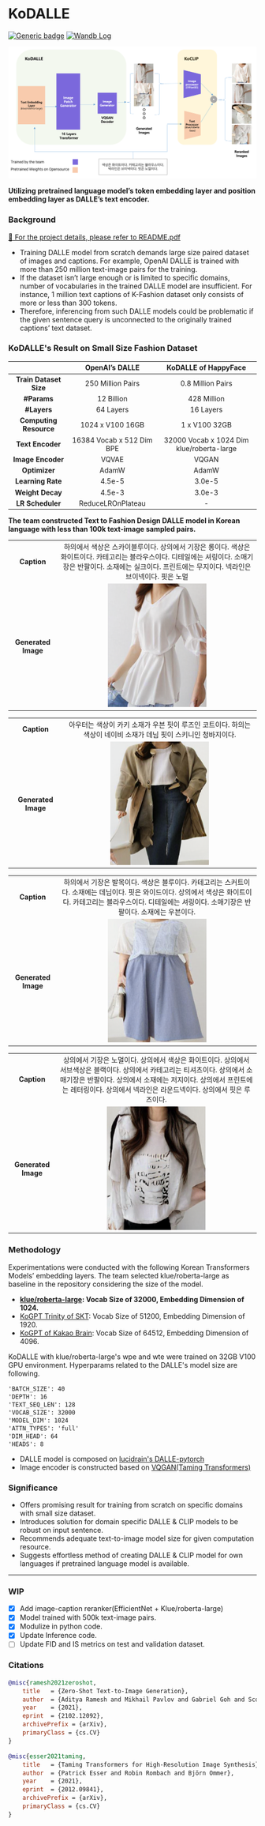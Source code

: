 # KoDALLE

[![Generic badge](https://img.shields.io/badge/🤗-Live%20Demo%20on%20Spaces-blue.svg)](https://huggingface.co/spaces/happyface/KoDALLE) [![Wandb Log](https://raw.githubusercontent.com/wandb/assets/main/wandb-github-badge-gradient.svg)](https://wandb.ai/happyface-boostcamp/final)

[![image-20211227151557604](assets/README/image-20211227151557604.png)](https://github.com/KR-HappyFace/KoDALLE/blob/main/README.pdf)

**Utilizing pretrained language model’s token embedding layer and position embedding layer as DALLE’s text encoder.**

### Background

[📂 For the project details, please refer to README.pdf](https://github.com/KR-HappyFace/KoDALLE/blob/main/README.pdf)

- Training DALLE model from scratch demands large size paired dataset of images and captions. For example, OpenAI DALLE is trained with more than 250 million text-image pairs for the training.
- If the dataset isn’t large enough or is limited to specific domains, number of vocabularies in the trained DALLE model are insufficient. For instance, 1 million text captions of K-Fashion dataset only consists of more or less than 300 tokens.
- Therefore, inferencing from such DALLE models could be problematic if the given sentence query is unconnected to the originally trained captions’ text dataset.

### KoDALLE's Result on Small Size Fashion Dataset

|                        |      OpenAI’s DALLE       |           KoDALLE of HappyFace            |
| :--------------------: | :-----------------------: | :---------------------------------------: |
| **Train Dataset Size** |     250 Million Pairs     |             0.8 Million Pairs             |
|      **#Params**       |        12 Billion         |                428 Million                |
|      **#Layers**       |         64 Layers         |                 16 Layers                 |
| **Computing Resource** |     1024 x V100 16GB      |               1 x V100 32GB               |
|    **Text Encoder**    | 16384 Vocab x 512 Dim BPE | 32000 Vocab x 1024 Dim klue/roberta-large |
|   **Image Encoder**    |           VQVAE           |                   VQGAN                   |
|     **Optimizer**      |           AdamW           |                   AdamW                   |
|   **Learning Rate**    |          4.5e-5           |                  3.0e-5                   |
|    **Weight Decay**    |          4.5e-3           |                  3.0e-3                   |
|    **LR Scheduler**    |     ReduceLROnPlateau     |                     -                     |

**The team constructed Text to Fashion Design DALLE model in Korean language with less than 100k text-image sampled pairs.**

|                     |                                                              |
| :-----------------: | :----------------------------------------------------------: |
|     **Caption**     | 하의에서 색상은 스카이블루이다. 상의에서 기장은 롱이다. 색상은 화이트이다. 카테고리는 블라우스이다. 디테일에는 셔링이다. 소매기장은 반팔이다. 소재에는 실크이다. 프린트에는 무지이다. 넥라인은 브이넥이다. 핏은 노멀 |
| **Generated Image** | <img height="250" width="200" alt="image" src="assets/README/image-20211227152252313.png"> |

|                     |                                                              |
| :-----------------: | :----------------------------------------------------------: |
|     **Caption**     | 아우터는 색상이 카키 소재가 우븐 핏이 루즈인 코트이다. 하의는 색상이 네이비 소재가 데님 핏이 스키니인 청바지이다. |
| **Generated Image** | <img height="250" width="200" alt="image" src="assets/README/image-20211227152034538.png"> |

|                     |                                                              |
| :-----------------: | :----------------------------------------------------------: |
|     **Caption**     | 하의에서 기장은 발목이다. 색상은 블루이다. 카테고리는 스커트이다. 소재에는 데님이다. 핏은 와이드이다. 상의에서 색상은 화이트이다. 카테고리는 블라우스이다. 디테일에는 셔링이다. 소매기장은 반팔이다. 소재에는 우븐이다. |
| **Generated Image** | <img height="250" width="200" alt="image" src="assets/README/image-20211227152127324.png"> |

|                     |                                                              |
| :-----------------: | :----------------------------------------------------------: |
|     **Caption**     | 상의에서 기장은 노멀이다. 상의에서 색상은 화이트이다. 상의에서 서브색상은 블랙이다. 상의에서 카테고리는 티셔츠이다. 상의에서 소매기장은 반팔이다. 상의에서 소재에는 저지이다. 상의에서 프린트에는 레터링이다. 상의에서 넥라인은 라운드넥이다. 상의에서 핏은 루즈이다. |
| **Generated Image** | <img height="250" width="200" alt="image" src="assets/README/image-20211227152337621.png"> |

### Methodology

Experimentations were conducted with the following Korean Transformers Models’ embedding layers. The team selected klue/roberta-large as baseline in the repository considering the size of the model.

- **[klue/roberta-large](https://huggingface.co/klue/roberta-large): Vocab Size of 32000, Embedding Dimension of 1024.**
- [KoGPT Trinity of SKT](https://huggingface.co/skt/ko-gpt-trinity-1.2B-v0.5): Vocab Size of 51200, Embedding Dimension of 1920.
- [KoGPT of Kakao Brain](https://huggingface.co/kakaobrain/kogpt): Vocab Size of 64512, Embedding Dimension of 4096.

KoDALLE with klue/roberta-large's wpe and wte were trained on 32GB V100 GPU environment. Hyperparams related to the DALLE's model size are following.

```
'BATCH_SIZE': 40
'DEPTH': 16
'TEXT_SEQ_LEN': 128
'VOCAB_SIZE': 32000
'MODEL_DIM': 1024
'ATTN_TYPES': 'full'
'DIM_HEAD': 64
'HEADS': 8
```

- DALLE model is composed on [lucidrain's DALLE-pytorch](https://github.com/lucidrains/DALLE-pytorch)
- Image encoder is constructed based on [VQGAN(Taming Transformers)](https://github.com/CompVis/taming-transformers#training-on-custom-data)

### Significance

- Offers promising result for training from scratch on specific domains with small size dataset.
- Introduces solution for domain specific DALLE & CLIP models to be robust on input sentence.
- Recommends adequate text-to-image model size for given computation resource.
- Suggests effortless method of creating DALLE & CLIP model for own languages if pretrained language model is available.

---

### WIP

- [x] Add image-caption reranker(EfficientNet + Klue/roberta-large)
- [x] Model trained with 500k text-image pairs.
- [x] Modulize in python code.
- [x] Update Inference code.
- [ ] Update FID and IS metrics on test and validation dataset.

### Citations

```bibtex
@misc{ramesh2021zeroshot,
    title   = {Zero-Shot Text-to-Image Generation}, 
    author  = {Aditya Ramesh and Mikhail Pavlov and Gabriel Goh and Scott Gray and Chelsea Voss and Alec Radford and Mark Chen and Ilya Sutskever},
    year    = {2021},
    eprint  = {2102.12092},
    archivePrefix = {arXiv},
    primaryClass = {cs.CV}
}

```

```bibtex
@misc{esser2021taming,
    title   = {Taming Transformers for High-Resolution Image Synthesis},
    author  = {Patrick Esser and Robin Rombach and Björn Ommer},
    year    = {2021},
    eprint  = {2012.09841},
    archivePrefix = {arXiv},
    primaryClass = {cs.CV}
}
```
